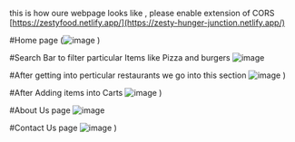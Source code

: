 
this is how oure webpage looks like , please enable extension of CORS
[https://zestyfood.netlify.app/](https://zesty-hunger-junction.netlify.app/)

#Home page
(![image](https://github.com/user-attachments/assets/61491679-f1aa-4e3e-9d1f-5026cb54382c)
)

#Search Bar to filter particular Items like Pizza and burgers
![image](https://github.com/user-attachments/assets/3f54068b-15e4-4a28-892f-26c3cd049324)


#After getting into perticular restaurants we go into this section
![image](https://github.com/user-attachments/assets/3c4febe0-7eb0-4e25-93a2-254332f67815)
)

#After Adding items into Carts
![image](https://github.com/user-attachments/assets/8a1660da-4586-4274-bce1-4879f4042da0)
)

#About Us page 
![image](https://github.com/user-attachments/assets/86e3baed-439c-4722-a003-b652526b649a)

#Contact Us page 
![image](https://github.com/user-attachments/assets/e748d9cf-246e-4e27-a925-464997871e00)
)


